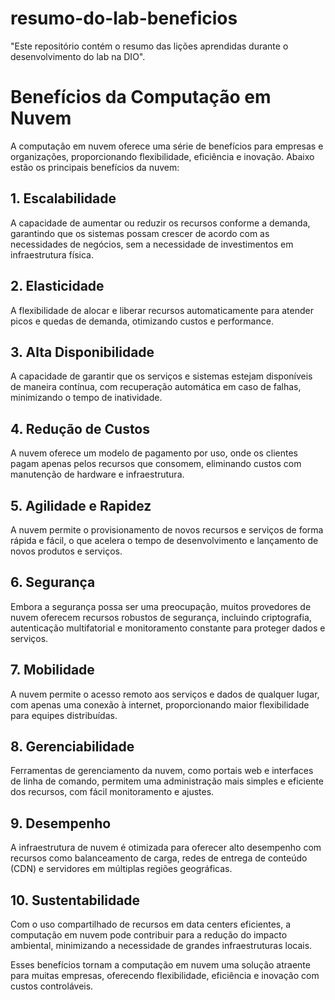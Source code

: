 # resumo-do-lab-beneficios
"Este repositório contém o resumo das lições aprendidas durante o desenvolvimento do lab na DIO".

# Benefícios da Computação em Nuvem

A computação em nuvem oferece uma série de benefícios para empresas e organizações, proporcionando flexibilidade, eficiência e inovação. Abaixo estão os principais benefícios da nuvem:

## 1. Escalabilidade
A capacidade de aumentar ou reduzir os recursos conforme a demanda, garantindo que os sistemas possam crescer de acordo com as necessidades de negócios, sem a necessidade de investimentos em infraestrutura física.

## 2. Elasticidade
A flexibilidade de alocar e liberar recursos automaticamente para atender picos e quedas de demanda, otimizando custos e performance.

## 3. Alta Disponibilidade
A capacidade de garantir que os serviços e sistemas estejam disponíveis de maneira contínua, com recuperação automática em caso de falhas, minimizando o tempo de inatividade.

## 4. Redução de Custos
A nuvem oferece um modelo de pagamento por uso, onde os clientes pagam apenas pelos recursos que consomem, eliminando custos com manutenção de hardware e infraestrutura.

## 5. Agilidade e Rapidez
A nuvem permite o provisionamento de novos recursos e serviços de forma rápida e fácil, o que acelera o tempo de desenvolvimento e lançamento de novos produtos e serviços.

## 6. Segurança
Embora a segurança possa ser uma preocupação, muitos provedores de nuvem oferecem recursos robustos de segurança, incluindo criptografia, autenticação multifatorial e monitoramento constante para proteger dados e serviços.

## 7. Mobilidade
A nuvem permite o acesso remoto aos serviços e dados de qualquer lugar, com apenas uma conexão à internet, proporcionando maior flexibilidade para equipes distribuídas.

## 8. Gerenciabilidade
Ferramentas de gerenciamento da nuvem, como portais web e interfaces de linha de comando, permitem uma administração mais simples e eficiente dos recursos, com fácil monitoramento e ajustes.

## 9. Desempenho
A infraestrutura de nuvem é otimizada para oferecer alto desempenho com recursos como balanceamento de carga, redes de entrega de conteúdo (CDN) e servidores em múltiplas regiões geográficas.

## 10. Sustentabilidade
Com o uso compartilhado de recursos em data centers eficientes, a computação em nuvem pode contribuir para a redução do impacto ambiental, minimizando a necessidade de grandes infraestruturas locais.

Esses benefícios tornam a computação em nuvem uma solução atraente para muitas empresas, oferecendo flexibilidade, eficiência e inovação com custos controláveis.

